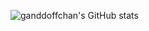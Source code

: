 ![ganddoffchan's GitHub stats](https://github-readme-stats.vercel.app/api?username=ganddoffchan&theme=monkai&show_icon=true)

